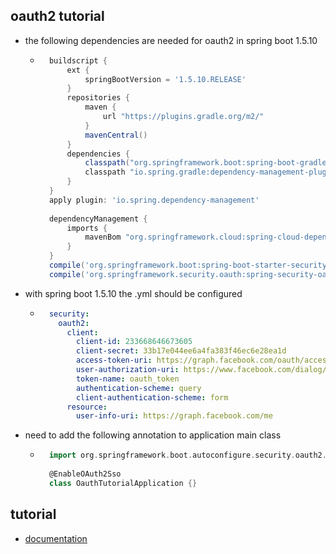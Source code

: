 ## oauth2 tutorial

* the following dependencies are needed for oauth2 in spring boot 1.5.10
    * ```groovy
        buildscript {
        	ext {
        		springBootVersion = '1.5.10.RELEASE'
        	}
        	repositories {
        		maven {
        			url "https://plugins.gradle.org/m2/"
        		}
        		mavenCentral()
        	}
        	dependencies {
        		classpath("org.springframework.boot:spring-boot-gradle-plugin:${springBootVersion}")
        		classpath "io.spring.gradle:dependency-management-plugin:1.0.4.RELEASE"
        	}
        }
        apply plugin: 'io.spring.dependency-management'
        
        dependencyManagement {
        	imports {
        		mavenBom "org.springframework.cloud:spring-cloud-dependencies:Edgware.SR2"
        	}
        }
        compile('org.springframework.boot:spring-boot-starter-security')
        compile('org.springframework.security.oauth:spring-security-oauth2')
      ```
* with spring boot 1.5.10 the .yml should be configured
    * ```yaml
        security:
          oauth2:
            client:
              client-id: 233668646673605
              client-secret: 33b17e044ee6a4fa383f46ec6e28ea1d
              access-token-uri: https://graph.facebook.com/oauth/access_token
              user-authorization-uri: https://www.facebook.com/dialog/oauth
              token-name: oauth_token
              authentication-scheme: query
              client-authentication-scheme: form
            resource:
              user-info-uri: https://graph.facebook.com/me
        ```
* need to add the following annotation to application main class
    * ```groovy
        import org.springframework.boot.autoconfigure.security.oauth2.client.EnableOAuth2Sso
        
        @EnableOAuth2Sso
        class OauthTutorialApplication {}
      ```

## tutorial

* [documentation](https://spring.io/guides/tutorials/spring-boot-oauth2/)